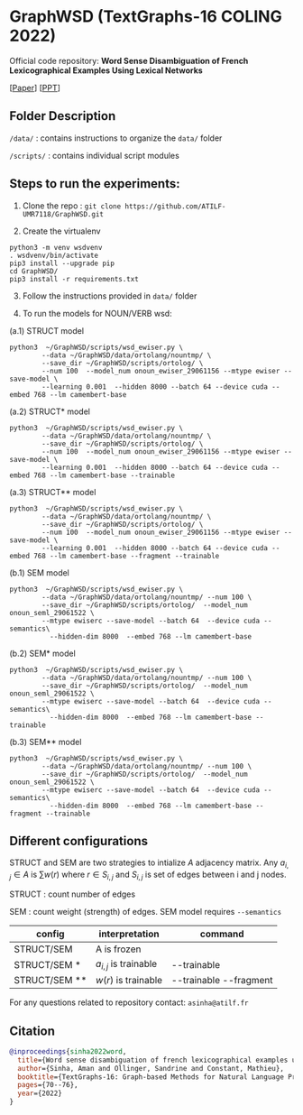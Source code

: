 # GraphWSD (TextGraphs-16 COLING 2022)

Official code repository: **Word Sense Disambiguation of French Lexicographical Examples Using Lexical Networks** 

[[Paper](https://aclanthology.org/2022.textgraphs-1.8/)]  [[PPT](https://docs.google.com/presentation/d/1uU2jxzjJwMPJA9z1oH65imlzaKltZfinsFFlHlp3RBo/edit?usp=sharing)]

## Folder Description

`/data/` : contains instructions to organize the `data/` folder

`/scripts/` : contains individual script modules


## Steps to run the experiments:

1) Clone the repo : `git clone https://github.com/ATILF-UMR7118/GraphWSD.git`

2) Create the virtualenv

```
python3 -m venv wsdvenv
. wsdvenv/bin/activate
pip3 install --upgrade pip
cd GraphWSD/
pip3 install -r requirements.txt
```

3) Follow the instructions provided in `data/` folder

4) To run the models for NOUN/VERB wsd:

(a.1) STRUCT model

```
python3  ~/GraphWSD/scripts/wsd_ewiser.py \
        --data ~/GraphWSD/data/ortolang/nountmp/ \
        --save_dir ~/GraphWSD/scripts/ortolog/ \
        --num 100  --model_num onoun_ewiser_29061156 --mtype ewiser --save-model \
        --learning 0.001  --hidden 8000 --batch 64 --device cuda --embed 768 --lm camembert-base
```
(a.2) STRUCT* model

```
python3  ~/GraphWSD/scripts/wsd_ewiser.py \
        --data ~/GraphWSD/data/ortolang/nountmp/ \
        --save_dir ~/GraphWSD/scripts/ortolog/ \
        --num 100  --model_num onoun_ewiser_29061156 --mtype ewiser --save-model \
        --learning 0.001  --hidden 8000 --batch 64 --device cuda --embed 768 --lm camembert-base --trainable
```
(a.3) STRUCT** model

```
python3  ~/GraphWSD/scripts/wsd_ewiser.py \
        --data ~/GraphWSD/data/ortolang/nountmp/ \
        --save_dir ~/GraphWSD/scripts/ortolog/ \
        --num 100  --model_num onoun_ewiser_29061156 --mtype ewiser --save-model \
        --learning 0.001  --hidden 8000 --batch 64 --device cuda --embed 768 --lm camembert-base --fragment --trainable
```
(b.1) SEM model

```
python3  ~/GraphWSD/scripts/wsd_ewiser.py \
        --data ~/GraphWSD/data/ortolang/nountmp/ --num 100 \
        --save_dir ~/GraphWSD/scripts/ortolog/  --model_num onoun_seml_29061522 \
        --mtype ewiserc --save-model --batch 64  --device cuda --semantics\
          --hidden-dim 8000  --embed 768 --lm camembert-base 
```
(b.2) SEM* model

```
python3  ~/GraphWSD/scripts/wsd_ewiser.py \
        --data ~/GraphWSD/data/ortolang/nountmp/ --num 100 \
        --save_dir ~/GraphWSD/scripts/ortolog/  --model_num onoun_seml_29061522 \
        --mtype ewiserc --save-model --batch 64  --device cuda --semantics\
          --hidden-dim 8000  --embed 768 --lm camembert-base --trainable
```
(b.3) SEM** model

```
python3  ~/GraphWSD/scripts/wsd_ewiser.py \
        --data ~/GraphWSD/data/ortolang/nountmp/ --num 100 \
        --save_dir ~/GraphWSD/scripts/ortolog/  --model_num onoun_seml_29061522 \
        --mtype ewiserc --save-model --batch 64  --device cuda --semantics\
          --hidden-dim 8000  --embed 768 --lm camembert-base --fragment --trainable
```

## Different configurations 

STRUCT and SEM are two strategies to intialize $A$ adjacency matrix. Any $a_{i,j} \in A$ is $\sum w(r)$ where $r \in S_{i,j}$ and $S_{i,j}$ is set of edges between i and j nodes.

STRUCT : count number of edges

SEM : count weight (strength) of  edges. SEM model requires `--semantics`

|config|interpretation|command|
|---|---|---|
|STRUCT/SEM| A is frozen ||
|STRUCT/SEM *| $a_{i,j}$ is trainable | --trainable |
|STRUCT/SEM **| $w(r)$ is trainable | --trainable --fragment |


For any questions related to repository contact: `asinha@atilf.fr`

## Citation

```bibtex
@inproceedings{sinha2022word,
  title={Word sense disambiguation of french lexicographical examples using lexical networks},
  author={Sinha, Aman and Ollinger, Sandrine and Constant, Mathieu},
  booktitle={TextGraphs-16: Graph-based Methods for Natural Language Processing},
  pages={70--76},
  year={2022}
}

```
